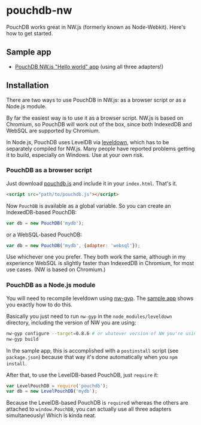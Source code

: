 pouchdb-nw
==========

PouchDB works great in NW.js (formerly known as Node-Webkit). Here's how to get started.

Sample app
----

* [PouchDB NW.js "Hello world" app](https://github.com/nolanlawson/node-webkit-pouchdb-demo) (using all three adapters!)

Installation
-----

There are two ways to use PouchDB in NW.js: as a browser script or as a Node.js module.

By far the easiest way is to use it as a browser script. NW.js is based on Chromium, so PouchDB will work out of the box, since both IndexedDB and WebSQL are supported by Chromium.

In Node.js, PouchDB uses LevelDB via [leveldown](https://www.npmjs.com/package/leveldown), which has to be separately compiled for NW.js. Many people have reported problems getting it to build, especially on Windows. Use at your own risk.

### PouchDB as a browser script

Just download [pouchdb.js](http://pouchdb.com/guides/setup-pouchdb.html) and include it in your `index.html`. That's it.

```html
<script src="path/to/pouchdb.js"></script>
```

Now `PouchDB` is available as a global variable. So you can create an IndexedDB-based PouchDB:

```js
var db = new PouchDB('mydb');
```

or a WebSQL-based PouchDB:

```js
var db = new PouchDB('mydb', {adapter: 'websql'});
```

Use whichever one you prefer. They both work the same, although in my experience WebSQL is slightly faster than IndexedDB in Chromium, for most use cases. (NW is based on Chromium.)

### PouchDB as a Node.js module

You will need to recompile leveldown using [nw-gyp](https://www.npmjs.com/package/nw-gyp). The [sample app](https://github.com/nolanlawson/node-webkit-pouchdb-demo) shows you exactly how to do this.

Basically you just need to run `nw-gyp` in the `node_modules/leveldown` directory, including the version of NW you are using:

```bash
nw-gyp configure --target=0.8.6 # or whatever version of NW you're using
nw-gyp build
```

In the sample app, this is accomplished with a `postinstall` script (see `package.json`) because that way it's done automatically when you `npm install`.

After that, to use the LevelDB-based PouchDB, just `require` it:

```js
var LevelPouchDB = require('pouchdb');
var db = new LevelPouchDB('mydb');
```

Because the LevelDB-based PouchDB is `require`d whereas the others are attached to `window.PouchDB`, you can actually use all three adapters simultaneously! Which is kinda neat.
